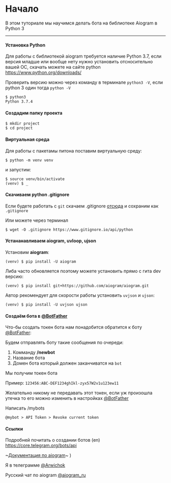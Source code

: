 # Начало

В этом туториале мы научимся делать бота на библиотеке Aiogram в Python 3

----------------
#### Установка Python

Для работы с библиотекой aiogram требуется наличие Python 3.7, если версия младше или вообще нету нужно установить отсносительно вашей ОС, скачать можете на сайте python https://www.python.org/downloads/

Проверить версию можно через команду в терминале `python3 -V`, если python 3 один тогда `python -V`

    $ python3
    Python 3.7.4

#### Создадим папку проекта

    $ mkdir project
    $ cd project

#### Виртуальная среда

Для работы с пакетамы питона поставим виртуальную среду:

    $ python -m venv venv

и запустим:

    $ source venv/bin/activate
    (venv) $ _

#### Скачиваем python .gitignore

Если будете работать с `git` скачаем .gitignore
[отсюда](https://www.gitignore.io/api/python) и сохраним как  `.gitignore`

Или можете через терминал

    $ wget -O .gitignore https://www.gitignore.io/api/python


#### Устананавливаем aiogram, uvloop, ujson

Установим **aiogram**:

    (venv) $ pip install -U aiogram

Либа часто обновляется поэтому можете установить прямо с гита dev версию:

    (venv) $ pip install git+https://github.com/aiogram/aiogram.git

Автор рекомендует для скорости работы установить `uvjson` и `ujson`:

    (venv) $ pip install -U uvjson ujson

#### Создаём бота в  [@BotFather](https://t.me/BotFather)

Что-бы создать токен бота нам понадобится обратится к боту [@BotFather](https://t.me/BotFather):

Будем отправлять боту такие сообщения по очереди:
1. Комманду **/newbot**
2. Название бота
3. Домен бота который должен заканчиватся на `bot`

Мы получим токен бота

Пример: `123456:ABC-DEF1234ghIkl-zyx57W2v1u123ew11`

Желательно никому не передавать этот токен, если уж произошла утечка то его можно изменить в настройках [@BotFather](https://t.me/BotFather)

Написать /mybots

`@mybot > API Token > Revoke current token`

#### Ссылки

Подробней почитать о создании ботов (en) https://core.telegram.org/bots/api

~[Документация по aiogram](https://aiogram.readthedocs.io/en/latest/)~ )

Я в телеграмме [@Arwichok](https://t.me/arwichok)

Русский чат по aiogram [@aiogram_ru](https://t.me/aiogram_ru)

